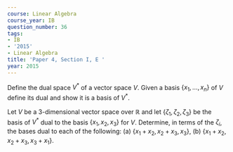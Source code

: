 ```yaml
---
course: Linear Algebra
course_year: IB
question_number: 36
tags:
- IB
- '2015'
- Linear Algebra
title: 'Paper 4, Section I, E '
year: 2015
---
```




Define the dual space $V^{*}$ of a vector space $V$. Given a basis $\left\{x_{1}, \ldots, x_{n}\right\}$ of $V$ define its dual and show it is a basis of $V^{*}$.

Let $V$ be a 3-dimensional vector space over $\mathbb{R}$ and let $\left\{\zeta_{1}, \zeta_{2}, \zeta_{3}\right\}$ be the basis of $V^{*}$ dual to the basis $\left\{x_{1}, x_{2}, x_{3}\right\}$ for $V$. Determine, in terms of the $\zeta_{i}$, the bases dual to each of the following:
(a) $\left\{x_{1}+x_{2}, x_{2}+x_{3}, x_{3}\right\}$,
(b) $\left\{x_{1}+x_{2}, x_{2}+x_{3}, x_{3}+x_{1}\right\}$.